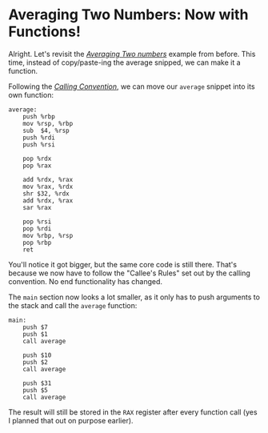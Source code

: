 # Averaging Two Numbers: Now with Functions!

Alright. Let's revisit the [*Averaging Two numbers*](/5.3_averaging.html) example from before. This time, instead of copy/paste-ing the average snipped, we can make it a function.

Following the [*Calling Convention*](), we can move our `average` snippet into its own function:

```x86asm
average:
    push %rbp 
    mov %rsp, %rbp 
    sub  $4, %rsp 
    push %rdi 
    push %rsi

    pop %rdx
    pop %rax

    add %rdx, %rax
    mov %rax, %rdx
    shr $32, %rdx
    add %rdx, %rax
    sar %rax

    pop %rsi
    pop %rdi
    mov %rbp, %rsp
    pop %rbp
    ret
```

You'll notice it got bigger, but the same core code is still there. That's because we now have to follow the "Callee's Rules" set out by the calling convention. No end functionality has changed.

The `main` section now looks a lot smaller, as it only has to push arguments to the stack and call the `average` function:

```x86asm
main:
    push $7
    push $1
    call average

    push $10
    push $2
    call average

    push $31
    push $5
    call average
```


The result will still be stored in the `RAX` register after every function call (yes I planned that out on purpose earlier).
